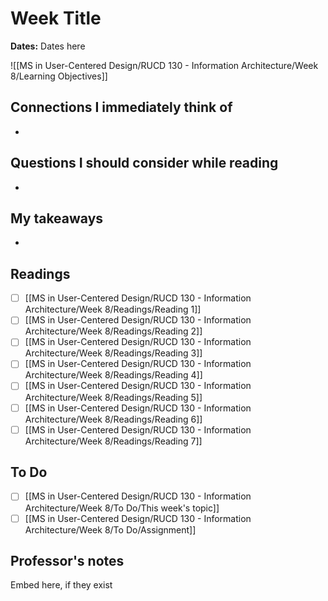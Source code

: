 # Week Title
**Dates:** Dates here

![[MS in User-Centered Design/RUCD 130 - Information Architecture/Week 8/Learning Objectives]]

## Connections I immediately think of
- 

## Questions I should consider while reading
- 

## My takeaways
- 


## Readings
- [ ] [[MS in User-Centered Design/RUCD 130 - Information Architecture/Week 8/Readings/Reading 1]]
- [ ] [[MS in User-Centered Design/RUCD 130 - Information Architecture/Week 8/Readings/Reading 2]]
- [ ] [[MS in User-Centered Design/RUCD 130 - Information Architecture/Week 8/Readings/Reading 3]]
- [ ] [[MS in User-Centered Design/RUCD 130 - Information Architecture/Week 8/Readings/Reading 4]]
- [ ] [[MS in User-Centered Design/RUCD 130 - Information Architecture/Week 8/Readings/Reading 5]]
- [ ] [[MS in User-Centered Design/RUCD 130 - Information Architecture/Week 8/Readings/Reading 6]]
- [ ] [[MS in User-Centered Design/RUCD 130 - Information Architecture/Week 8/Readings/Reading 7]]

## To Do
- [ ] [[MS in User-Centered Design/RUCD 130 - Information Architecture/Week 8/To Do/This week's topic]]
- [ ] [[MS in User-Centered Design/RUCD 130 - Information Architecture/Week 8/To Do/Assignment]]

## Professor's notes
Embed here, if they exist